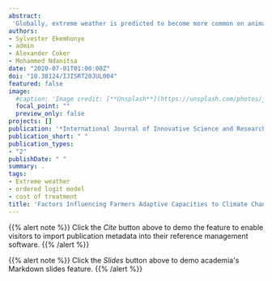 ```yaml
---
abstract:
 'Globally, extreme weather is predicted to become more common on animals, plants and crops, which are all expected to be badly affected. In Nigeria, the effects of climate change are expected not to stop at just affecting the agricultural production, it will surely affect the lives and overall development of the country. This study factors influencing farmers' adaptive capacities to climate change in Edo and Kogi states. Descriptive statistics and ordered logit model were the analytical tools used. Results of the analyses reveal that gender, types of accommodation changes, sanitation, visit to hospital, amount spent on treatment, education and irrigation were the major factors influencing adaptation capacity to climate change in the study. The study recommends that Policy makers should provide basic amenities for respondents residing along river Niger communities, such as health care Centre's, markets, as well as access to farm land, to reduce challenges of income spent on travelling distance by respondents'.
authors:
- Sylvester Ekemhonye
- admin
- Alexander Coker
- Mohammed Ndanitsa
date: "2020-07-01T01:00:00Z"
doi: "10.38124/IJISRT20JUL004"
featured: false
image:
  #caption: 'Image credit: [**Unsplash**](https://unsplash.com/photos/jdD8gXaTZsc)'
  focal_point: ""
  preview_only: false
projects: []
publication: '*International Journal of Innovative Science and Research Technology 5(7)*:475-479'
publication_short: " "
publication_types:
- "2"
publishDate: " "
summary: .
tags:
- Extreme weather
- ordered logit model
- cost of treatment
title: 'Factors Influencing Farmers Adaptive Capacities to Climate Change Alone River Niger communities in Edo and Kogi States, Nigeria'
---
```

{{% alert note %}}
Click the *Cite* button above to demo the feature to enable visitors to import publication metadata into their reference management software.
{{% /alert %}}

{{% alert note %}}
Click the *Slides* button above to demo academia's Markdown slides feature.
{{% /alert %}}

